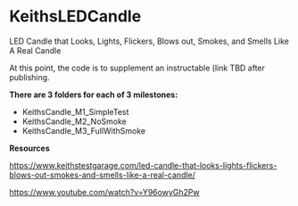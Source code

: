 # KeithsLEDCandle
LED Candle that Looks, Lights, Flickers, Blows out, Smokes, and Smells Like A Real Candle

At this point, the code is to supplement an instructable (link TBD after publishing.

**There are 3 folders for each of 3 milestones:**

* KeithsCandle_M1_SimpleTest
* KeithsCandle_M2_NoSmoke
* KeithsCandle_M3_FullWithSmoke

**Resources**

https://www.keithstestgarage.com/led-candle-that-looks-lights-flickers-blows-out-smokes-and-smells-like-a-real-candle/

https://www.youtube.com/watch?v=Y96owyGh2Pw
